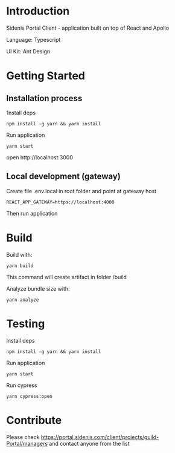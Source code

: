 # Introduction

Sidenis Portal Client - application built on top of React and Apollo

Language: Typescript

UI Kit: Ant Design

# Getting Started

## Installation process

1nstall deps

`npm install -g yarn && yarn install`

Run application

`yarn start`

open http://localhost:3000

## Local development (gateway)

Create file .env.local in root folder and point at gateway host

`REACT_APP_GATEWAY=https://localhost:4000`

Then run application

# Build

Build with:

`yarn build`

This command will create artifact in folder /build

Analyze bundle size with:

`yarn analyze`

# Testing

Install deps

`npm install -g yarn && yarn install`

Run application

`yarn start`

Run cypress

`yarn cypress:open`

# Contribute

Please check https://portal.sidenis.com/client/projects/guild-Portal/managers and contact anyone from the list

